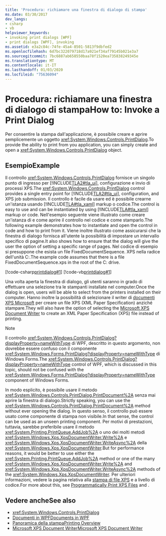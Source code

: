 ```yaml
---
title: 'Procedura: richiamare una finestra di dialogo di stampa'
ms.date: 03/30/2017
dev_langs:
- csharp
- vb
helpviewer_keywords:
- invoking print dialogs [WPF]
- print dialogs [WPF], invoking
ms.assetid: e3a2c84c-74fe-45a4-8501-5813f9dbfed2
ms.openlocfilehash: 6d7bc322079718d17a921ef34af79145b021e3a7
ms.sourcegitcommit: 7bc6887ab658550baa78f1520ea735838249345e
ms.translationtype: MT
ms.contentlocale: it-IT
ms.lasthandoff: 01/03/2020
ms.locfileid: "75636094"
---
```

# <a name="how-to-invoke-a-print-dialog"></a><span data-ttu-id="060ad-102">Procedura: richiamare una finestra di dialogo di stampa</span><span class="sxs-lookup"><span data-stu-id="060ad-102">How to: Invoke a Print Dialog</span></span>
<span data-ttu-id="060ad-103">Per consentire la stampa dall'applicazione, è possibile creare e aprire semplicemente un oggetto <xref:System.Windows.Controls.PrintDialog>.</span><span class="sxs-lookup"><span data-stu-id="060ad-103">To provide the ability to print from you application, you can simply create and open a <xref:System.Windows.Controls.PrintDialog> object.</span></span>  
  
## <a name="example"></a><span data-ttu-id="060ad-104">Esempio</span><span class="sxs-lookup"><span data-stu-id="060ad-104">Example</span></span>  
 <span data-ttu-id="060ad-105">Il controllo <xref:System.Windows.Controls.PrintDialog> fornisce un singolo punto di ingresso per [!INCLUDE[TLA2#tla_ui](../../../../includes/tla2sharptla-ui-md.md)], configurazione e invio di processi XPS.</span><span class="sxs-lookup"><span data-stu-id="060ad-105">The <xref:System.Windows.Controls.PrintDialog> control provides a single entry point for [!INCLUDE[TLA2#tla_ui](../../../../includes/tla2sharptla-ui-md.md)], configuration, and XPS job submission.</span></span> <span data-ttu-id="060ad-106">Il controllo è facile da usare ed è possibile crearne un'istanza usando [!INCLUDE[TLA#tla_xaml](../../../../includes/tlasharptla-xaml-md.md)] markup o codice.</span><span class="sxs-lookup"><span data-stu-id="060ad-106">The control is easy to use and can be instantiated by using [!INCLUDE[TLA#tla_xaml](../../../../includes/tlasharptla-xaml-md.md)] markup or code.</span></span> <span data-ttu-id="060ad-107">Nell'esempio seguente viene illustrato come creare un'istanza di e come aprire il controllo nel codice e come stamparlo.</span><span class="sxs-lookup"><span data-stu-id="060ad-107">The following example demonstrates how to instantiate and open the control in code and how to print from it.</span></span> <span data-ttu-id="060ad-108">Viene inoltre illustrato come assicurarsi che la finestra di dialogo fornisca all'utente la possibilità di impostare un intervallo specifico di pagine.</span><span class="sxs-lookup"><span data-stu-id="060ad-108">It also shows how to ensure that the dialog will give the user the option of setting a specific range of pages.</span></span> <span data-ttu-id="060ad-109">Nel codice di esempio si presuppone che esista un file FixedDocumentSequence. XPS nella radice dell'unità C:.</span><span class="sxs-lookup"><span data-stu-id="060ad-109">The example code assumes that there is a file FixedDocumentSequence.xps in the root of the C: drive.</span></span>  
  
 [!code-csharp[printdialog#1](~/samples/snippets/csharp/VS_Snippets_Wpf/PrintDialog/CSharp/Window1.xaml.cs#1)]
 [!code-vb[printdialog#1](~/samples/snippets/visualbasic/VS_Snippets_Wpf/PrintDialog/visualbasic/window1.xaml.vb#1)]  
  
 <span data-ttu-id="060ad-110">Una volta aperta la finestra di dialogo, gli utenti saranno in grado di effettuare una selezione tra le stampanti installate nel computer.</span><span class="sxs-lookup"><span data-stu-id="060ad-110">Once the dialog is open, users will be able to select from the printers installed on their computer.</span></span> <span data-ttu-id="060ad-111">Hanno inoltre la possibilità di selezionare il writer di [documenti XPS Microsoft](https://go.microsoft.com/fwlink/?LinkId=147319) per creare un file XPS (XML Paper Specification) anziché stampare.</span><span class="sxs-lookup"><span data-stu-id="060ad-111">They will also have the option of selecting the [Microsoft XPS Document Writer](https://go.microsoft.com/fwlink/?LinkId=147319) to create an XML Paper Specification (XPS) file instead of printing.</span></span>  
  
> [!NOTE]
> <span data-ttu-id="060ad-112">Il controllo <xref:System.Windows.Controls.PrintDialog?displayProperty=nameWithType> di WPF, descritto in questo argomento, non dovrebbe essere confuso con il componente <xref:System.Windows.Forms.PrintDialog?displayProperty=nameWithType> di Windows Forms.</span><span class="sxs-lookup"><span data-stu-id="060ad-112">The <xref:System.Windows.Controls.PrintDialog?displayProperty=nameWithType> control of WPF, which is discussed in this topic, should not be confused with the <xref:System.Windows.Forms.PrintDialog?displayProperty=nameWithType> component of Windows Forms.</span></span>  
  
 <span data-ttu-id="060ad-113">In modo esplicito, è possibile usare il metodo <xref:System.Windows.Controls.PrintDialog.PrintDocument%2A> senza mai aprire la finestra di dialogo.</span><span class="sxs-lookup"><span data-stu-id="060ad-113">Strictly speaking, you can use the <xref:System.Windows.Controls.PrintDialog.PrintDocument%2A> method without ever opening the dialog.</span></span> <span data-ttu-id="060ad-114">In questo senso, il controllo può essere usato come componente di stampa non visibile.</span><span class="sxs-lookup"><span data-stu-id="060ad-114">In that sense, the control can be used as an unseen printing component.</span></span> <span data-ttu-id="060ad-115">Per motivi di prestazioni, tuttavia, sarebbe preferibile usare il metodo <xref:System.Printing.PrintQueue.AddJob%2A> o uno dei molti metodi <xref:System.Windows.Xps.XpsDocumentWriter.Write%2A> e <xref:System.Windows.Xps.XpsDocumentWriter.WriteAsync%2A> della <xref:System.Windows.Xps.XpsDocumentWriter>.</span><span class="sxs-lookup"><span data-stu-id="060ad-115">But for performance reasons, it would be better to use either the <xref:System.Printing.PrintQueue.AddJob%2A> method or one of the many <xref:System.Windows.Xps.XpsDocumentWriter.Write%2A> and <xref:System.Windows.Xps.XpsDocumentWriter.WriteAsync%2A> methods of the <xref:System.Windows.Xps.XpsDocumentWriter>.</span></span> <span data-ttu-id="060ad-116">Per ulteriori informazioni, vedere la pagina relativa alla [stampa di file XPS](how-to-programmatically-print-xps-files.md) e a livello di codice.</span><span class="sxs-lookup"><span data-stu-id="060ad-116">For more about this, see [Programmatically Print XPS Files](how-to-programmatically-print-xps-files.md) and .</span></span>  
  
## <a name="see-also"></a><span data-ttu-id="060ad-117">Vedere anche</span><span class="sxs-lookup"><span data-stu-id="060ad-117">See also</span></span>

- <xref:System.Windows.Controls.PrintDialog>
- [<span data-ttu-id="060ad-118">Documenti in WPF</span><span class="sxs-lookup"><span data-stu-id="060ad-118">Documents in WPF</span></span>](documents-in-wpf.md)
- [<span data-ttu-id="060ad-119">Panoramica della stampa</span><span class="sxs-lookup"><span data-stu-id="060ad-119">Printing Overview</span></span>](printing-overview.md)
- [<span data-ttu-id="060ad-120">Microsoft XPS Document Writer</span><span class="sxs-lookup"><span data-stu-id="060ad-120">Microsoft XPS Document Writer</span></span>](https://go.microsoft.com/fwlink/?LinkId=147319)
